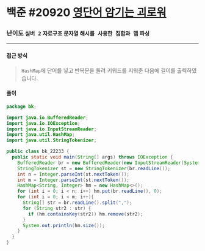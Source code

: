# 백준 #20920 [영단어 암기는 괴로워](https://www.acmicpc.net/problem/20920)

### 난이도 `실버 2` `자료구조`  `문자열` `해시를 사용한 집합과 맵` `파싱`

---

#### 접근 방식

> `HashMap`에 단어를 넣고 반복문을 돌려 키워드를 지워준 다음에 길이를 출력하였습니다.

#### 풀이

```java
package bk;

import java.io.BufferedReader;
import java.io.IOException;
import java.io.InputStreamReader;
import java.util.HashMap;
import java.util.StringTokenizer;

public class bk_22233 {
  public static void main(String[] args) throws IOException {
    BufferedReader br = new BufferedReader(new InputStreamReader(System.in));
    StringTokenizer st = new StringTokenizer(br.readLine());
    int n = Integer.parseInt(st.nextToken());
    int m = Integer.parseInt(st.nextToken());
    HashMap<String, Integer> hm = new HashMap<>();
    for (int i = 0; i < n; i++) hm.put(br.readLine(), 0);
    for (int i = 0; i < m; i++){
      String[] str = br.readLine().split(",");
      for (String str2 : str) {
        if (hm.containsKey(str2)) hm.remove(str2);
      }
      System.out.println(hm.size());
    }
  }
}
```

